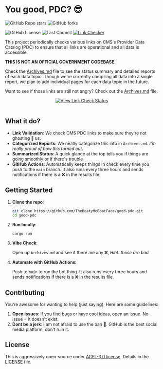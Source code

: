 # You good, PDC? 😎
![GitHub Repo stars](https://img.shields.io/github/stars/TheBoatyMcBoatFace/good-pdc)
![GitHub forks](https://img.shields.io/github/forks/TheBoatyMcBoatFace/good-pdc)

![GitHub License](https://img.shields.io/github/license/TheBoatyMcBoatFace/good-pdc)
![Last Commit](https://img.shields.io/github/last-commit/TheBoatyMcBoatFace/good-pdc)
[![Link Checker](https://github.com/TheBoatyMcBoatFace/good-pdc/actions/workflows/link_checker.yml/badge.svg)](https://github.com/TheBoatyMcBoatFace/good-pdc/actions/workflows/link_checker.yml)

This project periodically checks various links on CMS's Provider Data Catalog (PDC) to ensure that all links are operational and all data is accessible.

**THIS IS NOT AN OFFICIAL GOVERNMENT CODEBASE**.

Check the [Archives.md](Archives.md) file to see the status summary and detailed reports of each data topic. Though we're currently compiling all data into a single report, we plan to add individual pages for each data topic in the future.

Want to see if those links are still not angry? Check out the [Archives.md](Archives.md) file.

<div align="center">
  <a href="Archives.md">
    <img src="https://img.shields.io/badge/View-Archive_Link_Check_Results-brightgreen?style=for-the-badge" alt="View Link Check Status">
  </a><br><br>
</div>

## What it do?

- **Link Validation**: We check CMS PDC links to make sure they're not ghosting 👻 us.
- **Categorized Reports**: We neatly categorize this info in `Archives.md`. _I'm really proud of how this turned out._
- **Summarized Status**: A quick glance at the top tells you if things are going smoothly or if there's trouble
- **GitHub Actions**: Automatically keeps things in check every time you push to the `main` branch. It also runs every three hours and sends notifications if there is a ❌ in the results file. 

## Getting Started

1. **Clone the repo**:

    ```sh
    git clone https://github.com/TheBoatyMcBoatFace/good-pdc.git
    cd good-pdc
    ```

2. **Run locally**:

    ```sh
    cargo run
    ```

3. **Vibe Check**:

    Open up `Archives.md` and see if there are any ❌, _Hint: those are bad_

4. **Automate with GitHub Actions**:

    Push to `main` to run the bot thing. It also runs every three hours and sends notifications if there is a ❌ in the results file.

## Contributing

You're awesome for wanting to help (just saying). Here are some guidelines:

1. **Open issues**: If you find bugs or have cool ideas, open an issue. No issue = it doesn't exist.
2. **Dont be a jerk**: I am not afraid to use the ban 🔨. GitHub is the best social media platform, don't ruin it.

## License

This is aggressively open-source under [AGPL-3.0 license](https://choosealicense.com/licenses/agpl-3.0/). Details in the [LICENSE](LICENSE) file.
